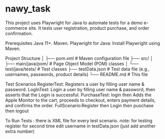 # nawy_task
This project uses Playwright for Java to automate tests for a demo e-commerce site. It tests user registration, product purchase, and order confirmation.

Prerequisites
Java 11+.
Maven.
Playwright for Java: Install Playwright using Maven.

Project Structure
│
├── pom.xml               # Maven configuration file
├── src/
│   ├── main/java/pom/     # Page Object Model (POM) classes
│   └── test/java/tests/   # Test classes
├── testData.json         # Test data file (e.g., usernames, passwords, product details)
└── README.md             # This file

Test Scenarios
RegisterTest: Registers a user by filling user name & password.
LogInTest: Login a user by filling user name & password, then asserts that the Login is successful.
PurchaseTest: login then Adds the Apple Monitor to the cart, proceeds to checkout, enters payment details, and confirms the order.
FullScenario:Register then Login then puschase then logout

To Run Tests : there is XML file for every test scenario.
note: for testing register for second time edit username in testData.json (just add another extra number)
